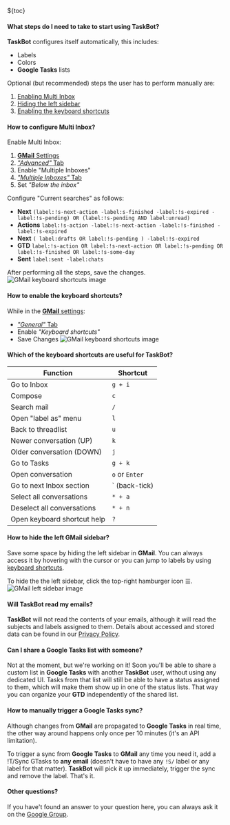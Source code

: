 ${toc}

#### What steps do I need to take to start using TaskBot?

**TaskBot** configures itself automatically, this includes:

* Labels
* Colors
* **Google Tasks** lists

Optional (but recommended) steps the user has to perform manually are:

1.  [Enabling Multi Inbox](/faq#5)
2.  [Hiding the left sidebar](/faq#5)
3.  [Enabling the keyboard shortcuts](/faq#5)

#### How to configure Multi Inbox?

Enable Multi Inbox:

1.  [**GMail** Settings](https://mail.google.com/mail/u/0/#settings/general)
2.  [_"Advanced"_ Tab](https://mail.google.com/mail/u/0/#settings/labs)
3.  Enable "Multiple Inboxes"
4.  [_"Multiple Inboxes"_ Tab](https://mail.google.com/mail/u/0/#settings/lighttlist)
5.  Set _"Below the inbox"_

Configure "Current searches" as follows:

* **Next** `(label:!s-next-action -label:s-finished -label:!s-expired -label:!s-pending) OR (label:!s-pending AND label:unread)`
* **Actions** `label:!s-action -label:!s-next-action -label:!s-finished -label:!s-expired`
* **Next** `( label:drafts OR label:!s-pending ) -label:!s-expired`
* **GTD** `label:!s-action OR label:!s-next-action OR label:!s-pending OR label:!s-finished OR label:!s-some-day`
* **Sent** `label:sent -label:chats`

After performing all the steps, save the changes.
![GMail keyboard shortcuts image](https://taskbot.app/static/images/gmail-multi-inbox.png)

#### How to enable the keyboard shortcuts?

While in the [**GMail** settings](https://mail.google.com/mail/u/0/#settings/general):

* [_"General"_ Tab](https://mail.google.com/mail/u/0/#settings/general)
* Enable _"Keyboard shortcuts"_
* Save Changes
  ![GMail keyboard shortcuts image](https://taskbot.app/static/images/gmail-keyboard.png)

#### Which of the keyboard shortcuts are useful for TaskBot?

| Function                    | Shortcut       |
| --------------------------- | -------------- |
| Go to Inbox                 | `g + i`        |
| Compose                     | `c`            |
| Search mail                 | `/`            |
| Open "label as" menu        | `l`            |
| Back to threadlist          | `u`            |
| Newer conversation (UP)     | `k`            |
| Older conversation (DOWN)   | `j`            |
| Go to Tasks                 | `g + k`        |
| Open conversation           | `o` or `Enter` |
| Go to next Inbox section    | ` (back-tick)  |
| Select all conversations    | `* + a`        |
| Deselect all conversations  | `* + n`        |
| Open keyboard shortcut help | `?`            |

#### How to hide the left GMail sidebar?

Save some space by hiding the left sidebar in **GMail**. You can always access it by hovering with the cursor or you can jump to labels by using [keyboard shortcuts](/faq/#5).

To hide the the left sidebar, click the top-right hamburger icon ☰.
![GMail left sidebar image](/static/images/gmail-left-sidebar.png)

#### Will TaskBot read my emails?

**TaskBot** will not read the contents of your emails, although it will read the subjects and labels assigned to them. Details about accessed and stored data can be found in our [Privacy Policy](/privacy-policy).

#### Can I share a Google Tasks list with someone?

Not at the moment, but we're working on it! Soon you'll be able to share a custom list in **Google Tasks** with another **TaskBot** user, without using any dedicated UI. Tasks from that list will still be able to have a status assigned to them, which will make them show up in one of the status lists. That way you can organize your **GTD** independently of the shared list.

#### How to manually trigger a Google Tasks sync?

Although changes from **GMail** are propagated to **Google Tasks** in real time, the other way around happens only once per 10 minutes (it's an API limitation).

To trigger a sync from **Google Tasks** to **GMail** any time you need it, add a <span class='label command'>!T/Sync GTasks</span> to **any email** (doesn't have to have any `!S/` label or any label for that matter). **TaskBot** will pick it up immediately, trigger the sync and remove the label. That's it.

#### Other questions?

If you have't found an answer to your question here, you can always ask it on the [Google Group](https://groups.google.com/forum/#!forum/taskbotapp).

<!--stackedit_data:
eyJoaXN0b3J5IjpbLTU2NDY2MDg5NywxMTI1NDYyMjIyLC03Mj
c4NjY5OTgsLTExMDIxNDYzMCwyNzk4OTgwNywyMDIyNTg5NDEy
LDE2MTQyMzU0MzAsMTE4NTQyMTUwMl19
-->
